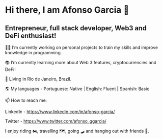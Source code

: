 # Hi there, I am Afonso Garcia 👋

## Entrepreneur, full stack developer, Web3 and DeFi enthusiast!

:man_technologist: I’m currently working on personal projects to train my skills and improve knowledge in programming.

:books: I’m currently learning more about Web 3 features, cryptocurrencies and DeFi! 

:round_pushpin: Living in Rio de Janeiro, Brazil.

:earth_americas: My languages - Portuguese: Native | English: Fluent | Spanish: Basic

:mailbox: How to reach me: 

LinkedIn - https://www.linkedin.com/in/afonso-garcia/

Twitter - https://www.twitter.com/afonso_ggarcia/

I enjoy riding :motorcycle:, travelling :world_map:, going :skateboard: and hanging out with friends :beers:.


<!--
**afonsoggarcia/afonsoggarcia** is a ✨ _special_ ✨ repository because its `README.md` (this file) appears on your GitHub profile.

Here are some ideas to get you started:


-->
